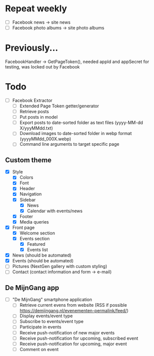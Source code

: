 # Repeat weekly
- [ ] Facebook news -> site news
- [ ] Facebook photo albums -> site photo albums
# Previously...
FacebookHandler -> GetPageToken(), needed appId and appSecret for testing, was locked out by Facebook
# Todo
- [ ] Facebook Extractor
	- [ ] Extended Page Token getter/generator
	- [ ] Retrieve posts
	- [ ] Put posts in model
	- [ ] Export posts to date-sorted folder as text files (yyyy-MM-dd X/yyyMMdd.txt)
	- [ ] Download images to date-sorted folder in webp format (yyyyMMdd_000X.webp)
	- [ ] Command line arguments to target specific page
## Custom theme
- [x] Style
	- [x] Colors
	- [x] Font
	- [x] Header
	- [x] Navigation
	- [x] Sidebar
		- [x] News
		- [x] Calendar with events/news
	- [x] Footer
	- [x] Media queries
- [x] Front page
	- [x] Welcome section
	- [x] Events section
		- [x] Featured
		- [x] Events list
- [x] News (should be automated)
- [x] Events (should be automated)
- [ ] Pictures (NextGen gallery with custom styling)
- [ ] Contact (contact information and form -> e-mail)
## De MijnGang app
- [ ] "De MijnGang" smartphone application
	- [ ] Retrieve current evens from website (RSS if possible https://demijngang.nl/evenementen-permalink/feed/)
	- [ ] Display events/event type
	- [ ] Subscribe to events/event type
	- [ ] Participate in events
	- [ ] Receive push-notification of new major events
	- [ ] Receive push-notification for upcoming, subscribed event
	- [ ] Receive push-notification for upcoming, major event
	- [ ] Comment on event